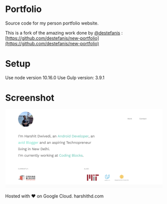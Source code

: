 # Portfolio
Source code for my person portfolio website.

This is a fork of the amazing work done by [@destefanis](https://github.com/destefanis) : [https://github.com/destefanis/new-portfolio](https://github.com/destefanis/new-portfolio)

# Setup
Use node version 10.16.0
Use Gulp version: 3.9.1

# Screenshot 

![art/ss001.png](art/ss001.png)

Hosted with ♥ on Google Cloud. 
harshithd.com
